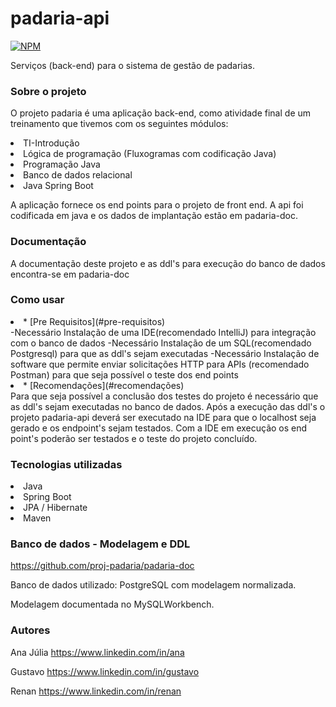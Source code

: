 # padaria-api
[![NPM](https://img.shields.io/npm/l/react)](https://github.com/proj-padaria/padaria-api/blob/main/LICENSE)


Serviços (back-end) para o sistema de gestão de padarias.

### Sobre o projeto

O projeto padaria é uma aplicação back-end, como atividade final de um treinamento que tivemos com os seguintes módulos:
<li>TI-Introdução
  <li>Lógica de programação (Fluxogramas com codificação Java)</li>
</li>
<li>Programação Java</li>
<li>Banco de dados relacional</li>
<li>Java Spring Boot</li>


A aplicação fornece os end points para o projeto de front end.
A api foi codificada em java e os dados de implantação estão em padaria-doc.

### Documentação

A documentação deste projeto e as ddl's para execução do banco de dados encontra-se em padaria-doc

### Como usar 
 <!--ts-->
<li>* [Pre Requisitos](#pre-requisitos)</li>
 -Necessário Instalação de uma IDE(recomendado IntelliJ) para integração com o banco de dados
 -Necessário Instalação de um SQL(recomendado Postgresql) para que as ddl's sejam executadas
 -Necessário Instalação de software que permite enviar solicitações HTTP para APIs (recomendado Postman) para que seja possível o teste dos end points
  
<li>* [Recomendações](#recomendações)</li>
 Para que seja possível a conclusão dos testes do projeto é necessário que as ddl's sejam executadas no banco de dados.
 Após a execução das ddl's o projeto padaria-api deverá ser executado na IDE para que o localhost seja gerado e os endpoint's sejam testados.
 Com a IDE em execução os end point's poderão ser testados e o teste do projeto concluído.
 <!--te-->

### Tecnologias utilizadas
<li>Java</li>
<li>Spring Boot</li>
<li>JPA / Hibernate</li>
<li>Maven</li>

### Banco de dados - Modelagem e DDL
https://github.com/proj-padaria/padaria-doc

Banco de dados utilizado: PostgreSQL com modelagem normalizada.

Modelagem documentada no MySQLWorkbench.


### Autores
Ana Júlia https://www.linkedin.com/in/ana

Gustavo https://www.linkedin.com/in/gustavo

Renan https://www.linkedin.com/in/renan
